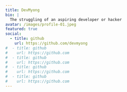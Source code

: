 ```yaml
---
title: DevMyong
bio: |
  The struggling of an aspiring developer or hacker
avatar: /images/profile-01.jpeg
featured: true
social:
  - title: github
    url: https://github.com/devmyong
#  - title: github
#    url: https://github.com
#  - title: github
#    url: https://github.com
#  - title: github
#    url: https://github.com
#  - title: github
#    url: https://github.com
---
```



